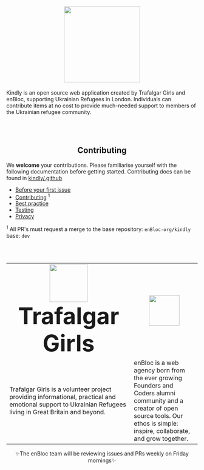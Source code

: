 <h1 align=center><img src=https://github.com/enBloc-org/kindly/assets/114364165/ec1855ea-13b7-4d61-800d-ff1f0c90ff70 height=200/></h1>
Kindly is an open source web application created by Trafalgar Girls and enBloc, supporting Ukrainian Refugees in London. Individuals can contribute items at no cost to provide much-needed support to members of the Ukrainian refugee community.
<br>
<br>
<br>
<br>

<h2 align=center>Contributing</h2>

We **welcome** your contributions. Please familiarise yourself with the following documentation before getting started. Contributing docs can be found in [kindly/.github](https://github.com/enBloc-org/kindly/tree/dev/.github)

- [Before your first issue](https://github.com/enBloc-org/kindly/blob/dev/.github/BEFORE_YOUR_FIRST_ISSUE.md)
- [Contributing](https://github.com/enBloc-org/kindly/blob/dev/.github/CONTRIBUTING.md) <sup>1</sup>
- [Best practice](https://github.com/enBloc-org/kindly/blob/dev/.github/BEST_PRACTICE.md)
- [Testing](https://github.com/enBloc-org/kindly/blob/dev/.github/TESTING.md)
- [Privacy](https://github.com/enBloc-org/kindly/blob/dev/.github/PRIVACY.md)

<sup>1</sup> All PR's must request a merge to the base repository: ```enBloc-org/kindly``` base: ```dev```

<br>
<br>

<table align=center border="0">
 <tr align=center>
    <td><b style="font-size:60px"><img src="https://github.com/enBloc-org/kindly/assets/114364165/f968742f-e28b-4177-af05-f7f712346898" height=100/>Trafalgar Girls</b></td>
    <td><img src="https://github.com/enBloc-org/kindly/assets/114364165/358e8744-8683-4a44-b583-da3c412e7fdc" height=80/></td>
 </tr>
 <tr>
    <td>Trafalgar Girls is a volunteer project providing informational, practical and emotional support to Ukrainian Refugees living in Great Britain and beyond.
    </td>
    <td>enBloc is a web agency born from the ever growing Founders and Coders alumni community and a creator of open source tools. Our ethos is simple: inspire, collaborate, and grow together.
    </td>
 </tr>
</table>

<p align=center>✨The enBloc team will be reviewing issues and PRs weekly on Friday mornings✨</p>



